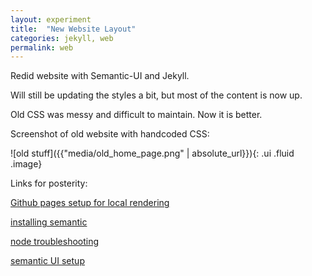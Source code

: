 ```yaml
---
layout: experiment 
title:  "New Website Layout"
categories: jekyll, web 
permalink: web
---
```


Redid website with Semantic-UI and Jekyll. 

Will still be updating the styles a bit, but most of the content is now up.

Old CSS was messy and difficult to maintain.  Now it is better.

Screenshot of old website with handcoded CSS:

![old stuff]({{"media/old_home_page.png" | absolute_url}}){: .ui .fluid .image}

Links for posterity: 

[Github pages setup for local rendering](https://help.github.com/articles/setting-up-your-github-pages-site-locally-with-jekyll/)

[installing semantic](https://semantic-ui.com/introduction/getting-started.html)

[node troubleshooting](https://stackoverflow.com/questions/25090452/gulp-command-not-found-after-install)

[semantic UI setup](https://excodus.com/en/blog/post/what-semantic-ui-and-how-set-environment)






